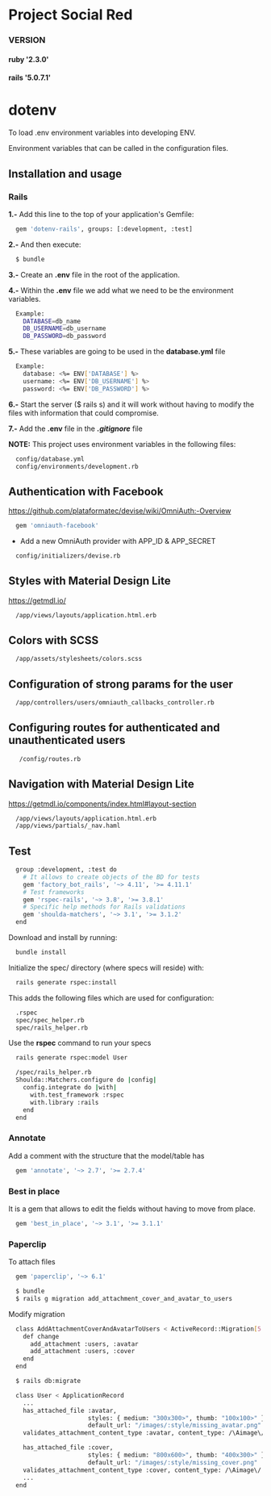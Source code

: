 # Project Social Red

### VERSION
#### ruby   '2.3.0'
#### rails  '5.0.7.1'


# dotenv
  To load .env environment variables into developing ENV.
  
  Environment variables that can be called in the configuration files.

## Installation and usage

### [](https://github.com/bkeepers/dotenv#rails)Rails

  **1.-** Add this line to the top of your application's Gemfile:
  ```sh
    gem 'dotenv-rails', groups: [:development, :test]
  ```
  **2.-** And then execute:
  ```sh
    $ bundle
  ```
  **3.-** Create an **.env** file in the root of the application.

  **4.-** Within the **.env** file we add what we need to be the environment variables.
  ```sh
    Example:
      DATABASE=db_name
      DB_USERNAME=db_username
      DB_PASSWORD=db_password
  ```
  **5.-** These variables are going to be used in the **database.yml** file
  ```sh
    Example:
      database: <%= ENV['DATABASE'] %>
      username: <%= ENV['DB_USERNAME'] %>
      password: <%= ENV['DB_PASSWORD'] %>
  ```

  **6.-** Start the server ($ rails s) and it will work without having to modify the files with information that could compromise.

  **7.-** Add the **.env** file in the ***.gitignore*** file


  **NOTE:**
    This project uses environment variables in the following files:
  ```sh
    config/database.yml
    config/environments/development.rb
  ```

## Authentication with Facebook
  
  https://github.com/plataformatec/devise/wiki/OmniAuth:-Overview
  
  ```sh
    gem 'omniauth-facebook'
  ```

  * Add a new OmniAuth provider with APP_ID & APP_SECRET
  ```sh
    config/initializers/devise.rb
  ```

## Styles with Material Design Lite
  
  https://getmdl.io/

  ```sh
    /app/views/layouts/application.html.erb
  ```

## Colors with SCSS

  ```sh
    /app/assets/stylesheets/colors.scss
  ```

## Configuration of strong params for the user
  ```sh
    /app/controllers/users/omniauth_callbacks_controller.rb
  ```

## Configuring routes for authenticated and unauthenticated users
 ```sh
    /config/routes.rb
  ```

## Navigation with Material Design Lite

  https://getmdl.io/components/index.html#layout-section

  ```sh
    /app/views/layouts/application.html.erb
    /app/views/partials/_nav.haml
  ```
## Test

  ```sh
    group :development, :test do
      # It allows to create objects of the BD for tests
      gem 'factory_bot_rails', '~> 4.11', '>= 4.11.1'
      # Test frameworks
      gem 'rspec-rails', '~> 3.8', '>= 3.8.1'
      # Specific help methods for Rails validations
      gem 'shoulda-matchers', '~> 3.1', '>= 3.1.2'
    end
  ```
  Download and install by running:
  ```sh
    bundle install
  ```
  Initialize the spec/ directory (where specs will reside) with:
  ```sh
    rails generate rspec:install
  ```
  This adds the following files which are used for configuration:
  ```sh
    .rspec
    spec/spec_helper.rb
    spec/rails_helper.rb
  ```
  Use the **rspec** command to run your specs
  ```sh
    rails generate rspec:model User
  ```
  ```sh
    /spec/rails_helper.rb
    Shoulda::Matchers.configure do |config|
      config.integrate do |with|
        with.test_framework :rspec
        with.library :rails
      end
    end
  ```

### Annotate
  Add a comment with the structure that the model/table has 
  ```sh
    gem 'annotate', '~> 2.7', '>= 2.7.4'
  ```

### Best in place
  It is a gem that allows to edit the fields without having to move from place.
  ```sh
    gem 'best_in_place', '~> 3.1', '>= 3.1.1'
  ```

### Paperclip
  To attach files
  ```sh
    gem 'paperclip', '~> 6.1'

    $ bundle
    $ rails g migration add_attachment_cover_and_avatar_to_users
  ```
  Modify migration
  ```sh
    class AddAttachmentCoverAndAvatarToUsers < ActiveRecord::Migration[5.0]
      def change
        add_attachment :users, :avatar
        add_attachment :users, :cover
      end
    end
  ```
  ```sh
    $ rails db:migrate
  ```
  ```sh
    class User < ApplicationRecord
      ...
      has_attached_file :avatar, 
                        styles: { medium: "300x300>", thumb: "100x100>" }, 
                        default_url: "/images/:style/missing_avatar.png"
      validates_attachment_content_type :avatar, content_type: /\Aimage\/.*\z/

      has_attached_file :cover, 
                        styles: { medium: "800x600>", thumb: "400x300>" }, 
                        default_url: "/images/:style/missing_cover.png"
      validates_attachment_content_type :cover, content_type: /\Aimage\/.*\z/
      ...  
    end
  ```
